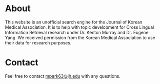 # About
This website is an unofficial search engine for the Journal of Korean Medical Association. It is to help with topic development for Cross Lingual Information Retrieval research under Dr. Kenton Murray and Dr. Eugene Yang. We received permission from the Korean Medical Association to use their data for research purposes.

# Contact
Feel free to contact mpark63@jh.edu with any questions.
